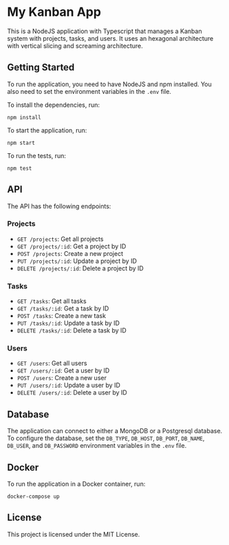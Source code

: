 # My Kanban App

This is a NodeJS application with Typescript that manages a Kanban system with projects, tasks, and users. It uses an hexagonal architecture with vertical slicing and screaming architecture.

## Getting Started

To run the application, you need to have NodeJS and npm installed. You also need to set the environment variables in the `.env` file.

To install the dependencies, run:

```
npm install
```

To start the application, run:

```
npm start
```

To run the tests, run:

```
npm test
```

## API

The API has the following endpoints:

### Projects

- `GET /projects`: Get all projects
- `GET /projects/:id`: Get a project by ID
- `POST /projects`: Create a new project
- `PUT /projects/:id`: Update a project by ID
- `DELETE /projects/:id`: Delete a project by ID

### Tasks

- `GET /tasks`: Get all tasks
- `GET /tasks/:id`: Get a task by ID
- `POST /tasks`: Create a new task
- `PUT /tasks/:id`: Update a task by ID
- `DELETE /tasks/:id`: Delete a task by ID

### Users

- `GET /users`: Get all users
- `GET /users/:id`: Get a user by ID
- `POST /users`: Create a new user
- `PUT /users/:id`: Update a user by ID
- `DELETE /users/:id`: Delete a user by ID

## Database

The application can connect to either a MongoDB or a Postgresql database. To configure the database, set the `DB_TYPE`, `DB_HOST`, `DB_PORT`, `DB_NAME`, `DB_USER`, and `DB_PASSWORD` environment variables in the `.env` file.

## Docker

To run the application in a Docker container, run:

```
docker-compose up
```

## License

This project is licensed under the MIT License.